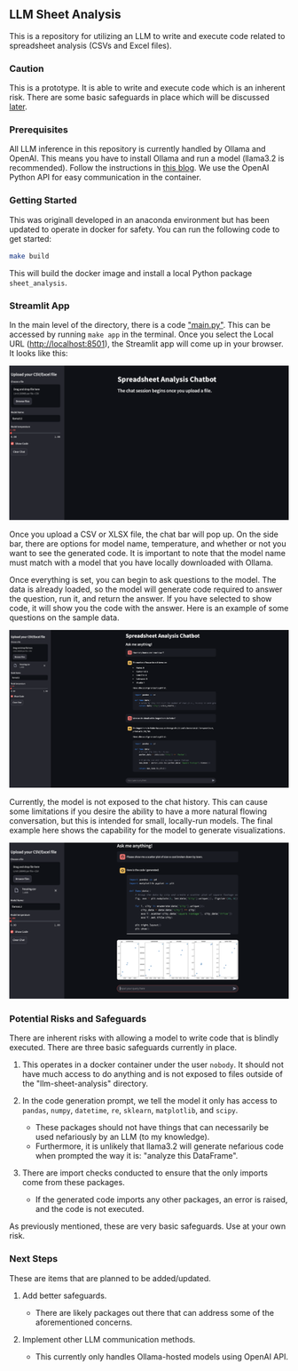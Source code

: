 ## LLM Sheet Analysis

This is a repository for utilizing an LLM to write and execute code related to spreadsheet analysis (CSVs and Excel files).

### Caution

This is a prototype. It is able to write and execute code which is an inherent risk. There are some basic safeguards in place which will be discussed [later](#potential-risks-and-safeguards).

### Prerequisites

All LLM inference in this repository is currently handled by Ollama and OpenAI. This means you have to install Ollama and run a model (llama3.2 is recommended). Follow the instructions in [this blog](https://medium.com/@sridevi17j/step-by-step-guide-setting-up-and-running-ollama-in-windows-macos-linux-a00f21164bf3). We use the OpenAI Python API for easy communication in the container.

### Getting Started

This was originall developed in an anaconda environment but has been updated to operate in docker for safety. You can run the following code to get started:

```bash
make build
```

This will build the docker image and install a local Python package `sheet_analysis`.

### Streamlit App

In the main level of the directory, there is a code ["main.py"](main.py). This can be accessed by running `make app` in the terminal. Once you select the Local URL ([http://localhost:8501](http://localhost:8501)), the Streamlit app will come up in your browser. It looks like this:

![](assets/start-page.png)

Once you upload a CSV or XLSX file, the chat bar will pop up. On the side bar, there are options for model name, temperature, and whether or not you want to see the generated code. It is important to note that the model name must match with a model that you have locally downloaded with Ollama.

Once everything is set, you can begin to ask questions to the model. The data is already loaded, so the model will generate code required to answer the question, run it, and return the answer. If you have selected to show code, it will show you the code with the answer. Here is an example of some questions on the sample data.

![](assets/multi-turn.png)

Currently, the model is not exposed to the chat history. This can cause some limitations if you desire the ability to have a more natural flowing conversation, but this is intended for small, locally-run models. The final example here shows the capability for the model to generate visualizations.

![](assets/visual.png)

### Potential Risks and Safeguards

There are inherent risks with allowing a model to write code that is blindly executed. There are three basic safeguards currently in place.

1. This operates in a docker container under the user `nobody`. It should not have much access to do anything and is not exposed to files outside of the "llm-sheet-analysis" directory.

2. In the code generation prompt, we tell the model it only has access to `pandas`, `numpy`, `datetime`, `re`, `sklearn`, `matplotlib`, and `scipy`.
    - These packages should not have things that can necessarily be used nefariously by an LLM (to my knowledge).
    - Furthermore, it is unlikely that llama3.2 will generate nefarious code when prompted the way it is: "analyze this DataFrame".

3. There are import checks conducted to ensure that the only imports come from these packages.
    - If the generated code imports any other packages, an error is raised, and the code is not executed.

As previously mentioned, these are very basic safeguards. Use at your own risk.

### Next Steps

These are items that are planned to be added/updated.

1. Add better safeguards.
    - There are likely packages out there that can address some of the aforementioned concerns.

2. Implement other LLM communication methods.
    - This currently only handles Ollama-hosted models using OpenAI API.
